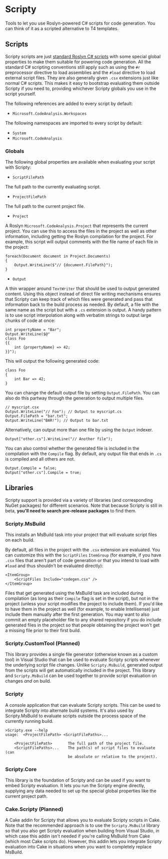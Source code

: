 # Scripty

Tools to let you use Roslyn-powered C# scripts for code generation. You can think of it as a scripted alternative to T4 templates.

## Scripts

Scripty scripts are just [standard Roslyn C# scripts](https://github.com/dotnet/roslyn/wiki/Scripting-API-Samples) with some special global properties to make them suitable for powering code generation. All the standard C# scripting conventions still apply such as using the `#r` preprocessor directive to load assemblies and the  `#load` directive to load external script files. They are also generally given `.csx` extensions just like normal C# scripts. This makes it easy to bootstrap evaluating them outside Scripty if you need to, providing whichever Scripty globals you use in the script yourself.

The following references are added to every script by default:
* `Microsoft.CodeAnalysis.Workspaces`

The following namespaces are imported to every script by default:
* `System`
* `Microsoft.CodeAnalysis`

### Globals

The following global properties are available when evaluating your script with Scripty:

* `ScriptFilePath`

The full path to the currently evaluating script.

* `ProjectFilePath`

The full path to the current project file.

* `Project`

A Roslyn `Microsoft.CodeAnalysis.Project` that represents the current project. You can use this to access the files in the project as well as other information, including getting the Roslyn compilation for the project. For example, this script will output comments with the file name of each file in the project:

```
foreach(Document document in Project.Documents)
{
    Output.WriteLine($"// {document.FilePath}");
}
```

* `Output`

A thin wrapper around `TextWriter` that should be used to output generated content. Using this object instead of direct file writing mechanisms ensures that Scripty can keep track of which files were generated and pass that information back to the build process as needed. By default, a file with the same name as the script but with a `.cs` extension is output. A handy pattern is to use script interpolation along with verbatim strings to output large chunks of code at once: 

```
int propertyName = "Bar";
Output.WriteLine($@"
class Foo 
{{ 
    int {propertyName} => 42; 
}}");
```

This will output the following generated code:

```
class Foo
{
    int Bar => 42;
}
```

You can change the default output file by setting `Output.FilePath`. You can also do this partway through the generation to output multiple files.

```
// myscript.csx
Output.WriteLine("// Foo"); // Output to myscript.cs
Output.FilePath = "bar.txt";
Output.WriteLine("BAR!"); // Output to bar.txt 
```

Alternatively, can output more than one file by using the `Output` indexer.

```
Output["other.cs"].WriteLine("// Another file");
```

You can also control whether the generated file is included in the compilation with the `Compile` flag. By default, any output file that ends in `.cs` is compiled and all others are not.

```
Output.Compile = false;
Output["other.cs"].Compile = true;
```

## Libraries

Scripty support is provided via a variety of libraries (and corresponding NuGet packages) for different scenarios. Note that because Scripty is still in beta, **you'll need to search pre-release packages** to find them.

### Scripty.MsBuild

This installs an MsBuild task into your project that will evaluate script files on each build.

By default, all files in the project with the `.csx` extension are evaluated. You can customize this with the `ScriptFiles` `ItemGroup` (for example, if you have `.csx` files that aren't part of code generation or that you intend to load with `#load` and thus shouldn't be evaluated directly):

```
<ItemGroup>
    <ScriptFiles Include="codegen.csx" />
</ItemGroup>
```

Files that get generated using the MsBuild task are included during compilation (as long as their `Compile` flag is set in the script), but not in the project (unless your script modifies the project to include them). If you'd like to have them in the project as well (for example, to enable Intellisense) just include them manually after the first generation. You may want to also commit an empty placeholder file to any shared repository if you do include generated files in the project so that people obtaining the project won't get a missing file prior to their first build.

### Scripty.CustomTool (Planned)

This library provides a single file generator (otherwise known as a custom tool) in Visual Studio that can be used to evaluate Scripty scripts whenever the underlying script file changes. Unlike `Scripty.MsBuild`, generated output from the scripts will get automatically included in the project. This library and `Scripty.MsBuild` can be used together to provide script evaluation on changes *and* on build.

### Scripty

A console application that can evaluate Scripty scripts. This can be used to integrate Scripty into alternate build systems. It's also used by Scripty.MsBuild to evaluate scripts outside the process space of the currently running build.

```
>Scripty.exe --help
usage:  <ProjectFilePath> <ScriptFilePaths>...

    <ProjectFilePath>       The full path of the project file.
    <ScriptFilePaths>...    The path(s) of script files to evaluate (can
                            be absolute or relative to the project).
```

### Scripty.Core

This library is the foundation of Scripty and can be used if you want to embed Scripty evaluation. It lets you run the Scripty engine directly, supplying any data needed to set up the special global properties like the current project path.

### Cake.Scripty (Planned)

A Cake addin for Scripty that allows you to evaluate Scripty scripts in Cake. Note that the recommended approach is to use the `Scripty.MsBuild` library so that you also get Scripty evaluation when building from Visual Studio, in which case this addin isn't needed if you're calling MsBuild from Cake (which most Cake scripts do). However, this addin lets you integrate Scripty evaluation into Cake in situations when you want to completely replace MsBuild.